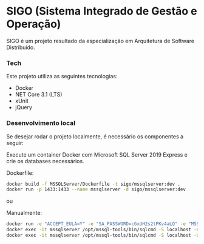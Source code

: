 # SIGO (Sistema Integrado de Gestão e Operação)
SIGO é um projeto resultado da especialização em Arquitetura de Software Distribuído.

### Tech
Este projeto utiliza as seguintes tecnologias:
* Docker
* NET Core 3.1 (LTS)
* xUnit
* jQuery


### Desenvolvimento local
Se desejar rodar o projeto localmente, é necessário os componentes a seguir:

Execute um container Docker com Microsoft SQL Server 2019 Express e crie os databases necessários.

Dockerfile:
```bash
docker build -f MSSQLServer/Dockerfile -t sigo/mssqlserver:dev .
docker run -p 1433:1433 --name mssqlserver -d sigo/mssqlserver:dev
```

ou

Manualmente:
```bash
docker run -e "ACCEPT_EULA=Y" -e "SA_PASSWORD=cGxUH2s2tPKv4aLQ" -e "MSSQL_PID=Express" -p 1433:1433 --name mssqlserver -d mcr.microsoft.com/mssql/server:2019-CU8-ubuntu-16.04
docker exec -it mssqlserver /opt/mssql-tools/bin/sqlcmd -S localhost -U SA -P "cGxUH2s2tPKv4aLQ" -Q "CREATE DATABASE DB_NORMAS"
docker exec -it mssqlserver /opt/mssql-tools/bin/sqlcmd -S localhost -U SA -P "cGxUH2s2tPKv4aLQ" -Q "CREATE DATABASE DB_CONSULTORIAS"
```